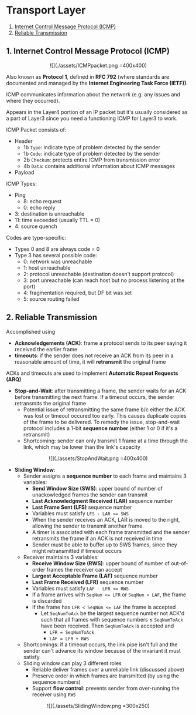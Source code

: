 # Transport Layer
1. [Internet Control Message Protocol (ICMP)](#ICMP)
2. [Reliable Transmission](#ReliableTransmission)
<a name="ICMP"></a>
## 1. Internet Control Message Protocol (ICMP)
<center>

![](./assets/ICMPpacket.png =400x400)

</center>

Also known as **Protocol 1**, defined in **RFC 792** (where standards are documented and managed by the **Internet Engineering Task Force (IETF))**.  
    
ICMP communicates information about the network (e.g. any issues and where they occurred).    

Appears in the Layer4 portion of an IP packet but it's usually considered as a part of Layer3 since you need a functioning ICMP for Layer3 to work.    
    
ICMP Packet consists of:
* Header 
  * 1b `Type`: indicate type of problem detected by the sender
  * 1b `Code`: indicate type of problem detected by the sender
  * 2b `Checkum`: protects entire ICMP from transmission error
  * 4b `Data`: contains additional information about ICMP messages
* Payload

ICMP Types:
* Ping
  * 8: echo request
  * 0: echo reply
* 3: destination is unreachable
* 11: time exceeded (usually TTL = 0)
* 4: source quench

Codes are type-specific:
* Types 0 and 8 are always code = 0
* Type 3 has several possible code:
  * 0: network was unreachable
  * 1: host unreachable
  * 2: protocol unreachable (destination doesn't support protocol)
  * 3: port unreachable (can reach host but no process listening at the port)
  * 4: fragmentation required, but DF bit was set
  * 5: source routing failed 
<a name="ReliableTransmission"></a>
## 2. Reliable Transmission
Accomplished using
* **Acknowledgements (ACK)**: frame a protocol sends to its peer saying it received the earlier frame
* **timeouts**: if the sender does not receive an ACK from its peer in a reasonable amount of time, it will **retransmit** the original frame

ACKs and timeouts are used to implement **Automatic Repeat Requests (ARQ)**
* **Stop-and-Wait**: after transmitting a frame, the sender waits for an ACK before transmitting the next frame. If a timeout occurs, the sender retransmits the original frame
  * Potential issue of retransmitting the same frame b/c either the ACK was lost or timeout occured too early. This causes duplicate copies of the frame to be delivered. To remedy the issue, stop-and-wait protocol includes a 1-bit **sequence number** (either 1 or 0 if it's a retransmit)
  * Shortcoming: sender can only transmit 1 frame at a time through the link, which may be lower than the link's capacity
<center>

![](./assets/StopAndWait.png =400x400)

</center>

* **Sliding Window**: 
  * Sender assigns a **sequence number** to each frame and maintains 3 variables:
    * **Send Window Size (SWS)**: upper bound of number of unackowledged frames the sender can transmit
    * **Last Acknowledgment Received (LAR)** sequence number
    * **Last Frame Sent (LFS)** sequence number
    * Variables must satisfy `LFS - LAR <= SWS`
    * When the sender receives an ACK, LAR is moved to the right, allowing the sender to transmit another frame.
    * A timer is associated with each frame transmitted and the sender retransmits the frame if an ACK is not received in time
    * Sender must be able to buffer up to SWS frames, since they might retransmitted if timeout occurs
  * Receiver maintains 3 variables:
    * **Receive Window Size (RWS)**: upper bound of number of out-of-order frames the receiver can accept
    * **Largest Acceptable Frame (LAF)** sequence number
    * **Last Frame Received (LFR)** sequence number
    * Variables must satisfy `LAF - LFR <= RWS`
    * If a frame arrives with `SeqNum <= LFR` or `SeqNum > LAF`, the frame is discarded
    * If the frame has `LFR < SeqNum <= LAF` the frame is accepted
      * Let `SeqNumToAck` be the largest sequence number not ACK'd such that all frames with sequence numbers $\leq$ `SeqNumToAck` have been received. Then `SeqNumToAck` is accepted and
        * `LFR = SeqNumToAck`
        * `LAF = LFR + RWS`
  * Shortcomings: if a timeout occurs, the link pipe isn't full and the sender can't advance its window because of the invariant it must satisfy.
  * Sliding window can play 3 different roles
    * Reliable deliver frames over a unreliable link (discussed above)
    * Preserve order in which frames are transmitted (by using the sequence numbers)
    * Support **flow control**: prevents sender from over-running the receiver using `RWS`

<center>

![](./assets/SlidingWindow.png =300x250)

</center>

